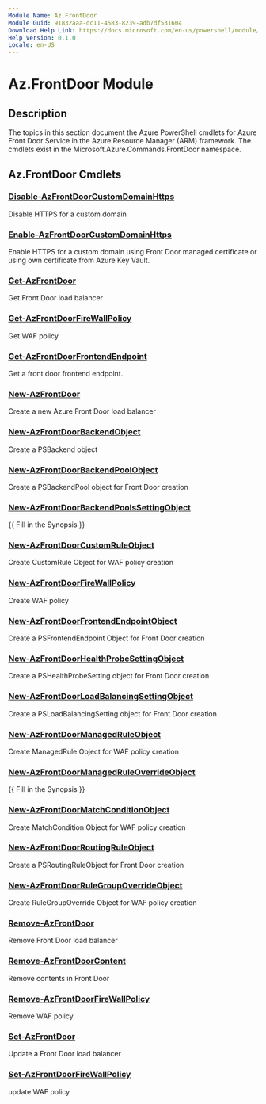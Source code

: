 ```yaml
---
Module Name: Az.FrontDoor
Module Guid: 91832aaa-dc11-4583-8239-adb7df531604
Download Help Link: https://docs.microsoft.com/en-us/powershell/module/az.frontdoor
Help Version: 0.1.0
Locale: en-US
---
```


# Az.FrontDoor Module
## Description
The topics in this section document the Azure PowerShell cmdlets for Azure Front Door Service in the Azure Resource Manager (ARM) framework. The cmdlets exist in the Microsoft.Azure.Commands.FrontDoor namespace.

## Az.FrontDoor Cmdlets
### [Disable-AzFrontDoorCustomDomainHttps](Disable-AzFrontDoorCustomDomainHttps.md)
Disable HTTPS for a custom domain

### [Enable-AzFrontDoorCustomDomainHttps](Enable-AzFrontDoorCustomDomainHttps.md)
Enable HTTPS for a custom domain using Front Door managed certificate or using own certificate from Azure Key Vault.

### [Get-AzFrontDoor](Get-AzFrontDoor.md)
Get Front Door load balancer

### [Get-AzFrontDoorFireWallPolicy](Get-AzFrontDoorFireWallPolicy.md)
Get WAF policy

### [Get-AzFrontDoorFrontendEndpoint](Get-AzFrontDoorFrontendEndpoint.md)
Get a front door frontend endpoint.

### [New-AzFrontDoor](New-AzFrontDoor.md)
Create a new Azure Front Door load balancer

### [New-AzFrontDoorBackendObject](New-AzFrontDoorBackendObject.md)
Create a PSBackend object

### [New-AzFrontDoorBackendPoolObject](New-AzFrontDoorBackendPoolObject.md)
Create a PSBackendPool object for Front Door creation

### [New-AzFrontDoorBackendPoolsSettingObject](New-AzFrontDoorBackendPoolsSettingObject.md)
{{ Fill in the Synopsis }}

### [New-AzFrontDoorCustomRuleObject](New-AzFrontDoorCustomRuleObject.md)
Create CustomRule Object for WAF policy creation

### [New-AzFrontDoorFireWallPolicy](New-AzFrontDoorFireWallPolicy.md)
Create WAF policy

### [New-AzFrontDoorFrontendEndpointObject](New-AzFrontDoorFrontendEndpointObject.md)
Create a PSFrontendEndpoint Object for Front Door creation

### [New-AzFrontDoorHealthProbeSettingObject](New-AzFrontDoorHealthProbeSettingObject.md)
Create a PSHealthProbeSetting object for Front Door creation

### [New-AzFrontDoorLoadBalancingSettingObject](New-AzFrontDoorLoadBalancingSettingObject.md)
Create a PSLoadBalancingSetting object for Front Door creation

### [New-AzFrontDoorManagedRuleObject](New-AzFrontDoorManagedRuleObject.md)
Create ManagedRule Object for WAF policy creation

### [New-AzFrontDoorManagedRuleOverrideObject](New-AzFrontDoorManagedRuleOverrideObject.md)
{{ Fill in the Synopsis }}

### [New-AzFrontDoorMatchConditionObject](New-AzFrontDoorMatchConditionObject.md)
Create MatchCondition Object for WAF policy creation

### [New-AzFrontDoorRoutingRuleObject](New-AzFrontDoorRoutingRuleObject.md)
Create a PSRoutingRuleObject for Front Door creation

### [New-AzFrontDoorRuleGroupOverrideObject](New-AzFrontDoorRuleGroupOverrideObject.md)
Create RuleGroupOverride Object for WAF policy creation

### [Remove-AzFrontDoor](Remove-AzFrontDoor.md)
Remove Front Door load balancer

### [Remove-AzFrontDoorContent](Remove-AzFrontDoorContent.md)
Remove contents in Front Door

### [Remove-AzFrontDoorFireWallPolicy](Remove-AzFrontDoorFireWallPolicy.md)
Remove WAF policy

### [Set-AzFrontDoor](Set-AzFrontDoor.md)
Update a Front Door load balancer

### [Set-AzFrontDoorFireWallPolicy](Set-AzFrontDoorFireWallPolicy.md)
update WAF policy


